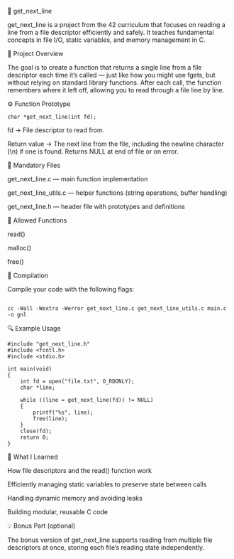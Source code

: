 📄 get_next_line

get_next_line is a project from the 42 curriculum that focuses on reading a line from a file descriptor efficiently and safely.
It teaches fundamental concepts in file I/O, static variables, and memory management in C.

🧠 Project Overview

The goal is to create a function that returns a single line from a file descriptor each time it’s called — just like how you might use fgets, but without relying on standard library functions.
After each call, the function remembers where it left off, allowing you to read through a file line by line.

⚙️ Function Prototype

```
char *get_next_line(int fd);

```
fd → File descriptor to read from.

Return value → The next line from the file, including the newline character (\n) if one is found. Returns NULL at end of file or on error.

📁 Mandatory Files

get_next_line.c — main function implementation

get_next_line_utils.c — helper functions (string operations, buffer handling)

get_next_line.h — header file with prototypes and definitions

🧩 Allowed Functions

read()

malloc()

free()

🧪 Compilation

Compile your code with the following flags:

```

cc -Wall -Wextra -Werror get_next_line.c get_next_line_utils.c main.c -o gnl

```
🔍 Example Usage

```
#include "get_next_line.h"
#include <fcntl.h>
#include <stdio.h>

int main(void)
{
    int fd = open("file.txt", O_RDONLY);
    char *line;

    while ((line = get_next_line(fd)) != NULL)
    {
        printf("%s", line);
        free(line);
    }
    close(fd);
    return 0;
}

```
🧠 What I Learned

How file descriptors and the read() function work

Efficiently managing static variables to preserve state between calls

Handling dynamic memory and avoiding leaks

Building modular, reusable C code

💡 Bonus Part (optional)

The bonus version of get_next_line supports reading from multiple file descriptors at once, storing each file’s reading state independently.
